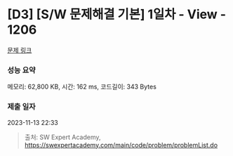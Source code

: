 # [D3] [S/W 문제해결 기본] 1일차 - View - 1206 

[문제 링크](https://swexpertacademy.com/main/code/problem/problemDetail.do?contestProbId=AV134DPqAA8CFAYh) 

### 성능 요약

메모리: 62,800 KB, 시간: 162 ms, 코드길이: 343 Bytes

### 제출 일자

2023-11-13 22:33



> 출처: SW Expert Academy, https://swexpertacademy.com/main/code/problem/problemList.do
